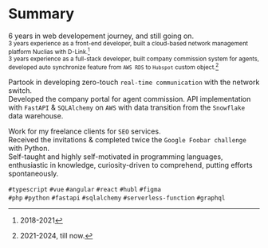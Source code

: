<!--```mermaid
%%{init: { 'logLevel': 'debug', 'theme': 'base', 'gitGraph': {'showBranches': true, 'showCommitLabel':false,'mainBranchOrder': 0}} }%%
    gitGraph
       commit id: "2018" tag: "2018"
       branch front-end-developer order: 1
       commit id: "angular, typescript"
       checkout main
       merge front-end-developer id: "2021"
       branch fullstack-developer order: 2
       commit id: "vue, HubL, figma, tailwind"
       commit id: "python, fastapi, sqlalchemy, snowflake, aws"
       commit id: "2024"
       checkout main
       commit id: "2024"

```-->

# Summary 
6 years in web developement journey, and still going on.  
<sub>3 years experience as a front-end developer, built a cloud-based network management platform Nuclias with D-Link.[^1]</sub>  
<sup> 3 years experience as a full-stack developer, built company commission system for agents, developed auto synchronize feature from `AWS RDS` to `Hubspot` custom object.[^2]</sup>
  
  Partook in developing zero-touch `real-time communication` with the network switch.   
  Developed the company portal for agent commission. API implementation with `FastAPI` & `SQLAlchemy` on `AWS` with data transition from the `Snowflake` data warehouse.

  Work for my freelance clients for `SEO` services.  
  Received the invitations & completed twice the `Google Foobar challenge` with Python.  
  Self-taught and highly self-motivated in programming languages, enthusiastic in knowledge, curiosity-driven to comprehend, putting efforts spontaneously.  
  
    
`#typescript` `#vue` `#angular` `#react` `#hubl` `#figma`  
`#php` `#python` `#fastapi` `#sqlalchemy` `#serverless-function` `#graphql`  


 [^1]: 2018-2021
 [^2]: 2021-2024, till now.
